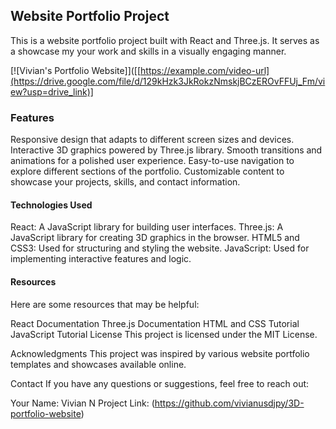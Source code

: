 ## Website Portfolio Project
This is a website portfolio project built with React and Three.js. It serves as a showcase my your work and skills in a visually engaging manner.

[![Vivian's Portfolio Website]]([[https://example.com/video-url](https://drive.google.com/file/d/129kHzk3JkRokzNmskjBCzEROvFFUj_Fm/view?usp=drive_link)]

### Features
Responsive design that adapts to different screen sizes and devices.
Interactive 3D graphics powered by Three.js library.
Smooth transitions and animations for a polished user experience.
Easy-to-use navigation to explore different sections of the portfolio.
Customizable content to showcase your projects, skills, and contact information.

#### Technologies Used
React: A JavaScript library for building user interfaces.
Three.js: A JavaScript library for creating 3D graphics in the browser.
HTML5 and CSS3: Used for structuring and styling the website.
JavaScript: Used for implementing interactive features and logic.

#### Resources
Here are some resources that may be helpful:

React Documentation
Three.js Documentation
HTML and CSS Tutorial
JavaScript Tutorial
License
This project is licensed under the MIT License.

Acknowledgments
This project was inspired by various website portfolio templates and showcases available online.

Contact
If you have any questions or suggestions, feel free to reach out:

Your Name: Vivian N
Project Link: (https://github.com/vivianusdjpy/3D-portfolio-website)
